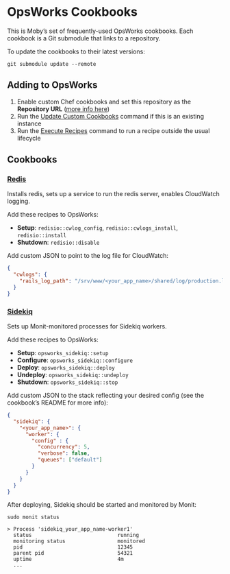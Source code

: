 # OpsWorks Cookbooks
This is Moby’s set of frequently-used OpsWorks cookbooks. Each cookbook is a Git submodule that links to a repository.

To update the cookbooks to their latest versions:

```
git submodule update --remote
```

## Adding to OpsWorks
1. Enable custom Chef cookbooks and set this repository as the **Repository URL** ([more info here](http://docs.aws.amazon.com/opsworks/latest/userguide/workingcookbook-installingcustom-enable.html))
2. Run the [Update Custom Cookbooks](http://docs.aws.amazon.com/opsworks/latest/userguide/workingcookbook-installingcustom-enable-update.html) command if this is an existing instance
3. Run the [Execute Recipes](http://docs.aws.amazon.com/opsworks/latest/userguide/workingstacks-commands.html) command to run a recipe outside the usual lifecycle

## Cookbooks
### [Redis](https://github.com/mobyinc/opsworks-redis)
Installs redis, sets up a service to run the redis server, enables CloudWatch logging.

Add these recipes to OpsWorks:

* **Setup**: `redisio::cwlog_config`, `redisio::cwlogs_install`, `redisio::install`
* **Shutdown**: `redisio::disable`

Add custom JSON to point to the log file for CloudWatch:

```json
{
  "cwlogs": {
    "rails_log_path": "/srv/www/<your_app_name>/shared/log/production.log"
  }
}
```

### [Sidekiq](https://github.com/drakerlabs/opsworks_sidekiq)
Sets up Monit-monitored processes for Sidekiq workers.

Add these recipes to OpsWorks:

* **Setup**: `opsworks_sidekiq::setup`
* **Configure**: `opsworks_sidekiq::configure`
* **Deploy**: `opsworks_sidekiq::deploy`
* **Undeploy**: `opsworks_sidekiq::undeploy`
* **Shutdown**: `opsworks_sidekiq::stop`

Add custom JSON to the stack reflecting your desired config (see the cookbook’s README for more info):

```json
{
  "sidekiq": {
    "<your_app_name>": {
      "worker": {
        "config" : {
          "concurrency": 5,
          "verbose": false,
          "queues": ["default"]
        }
      }
    }
  }
}
```

After deploying, Sidekiq should be started and monitored by Monit:

```
sudo monit status

> Process 'sidekiq_your_app_name-worker1'
  status                            running
  monitoring status                 monitored
  pid                               12345
  parent pid                        54321
  uptime                            4m
  ...
```
